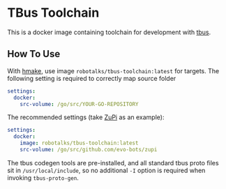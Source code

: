 # TBus Toolchain

This is a docker image containing toolchain for development with
[tbus](https://github.com/robotalks/tbus).

## How To Use

With [hmake](https://github.com/evo-cloud/hmake),
use image `robotalks/tbus-toolchain:latest` for targets.
The following setting is required to correctly map source folder

```yaml
settings:
  docker:
    src-volume: /go/src/YOUR-GO-REPOSITORY
```

The recommended settings (take [ZuPi](https://github.com/evo-bots/zupi) as an
example):

```yaml
settings:
  docker:
    image: robotalks/tbus-toolchain:latest
    src-volume: /go/src/github.com/evo-bots/zupi
```

The tbus codegen tools are pre-installed, and all standard tbus proto files
sit in `/usr/local/include`, so no additional `-I` option is required when
invoking `tbus-proto-gen`.
